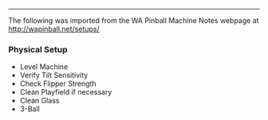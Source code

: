 ***
The following was imported from the WA Pinball Machine Notes webpage at http://wapinball.net/setups/
### Physical Setup
-   Level Machine
-   Verify Tilt Sensitivity
-   Check Flipper Strength
-   Clean Playfield if necessary
-   Clean Glass
-   3-Ball